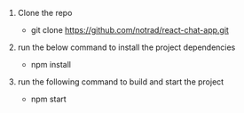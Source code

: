 1. Clone the repo
    - git clone https://github.com/notrad/react-chat-app.git

2. run the below command to install the project dependencies
    - npm install

3. run the following command to build and start the project
    - npm start